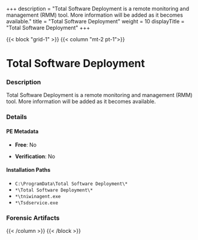 +++
description = "Total Software Deployment is a remote monitoring and management (RMM) tool. More information will be added as it becomes available."
title = "Total Software Deployment"
weight = 10
displayTitle = "Total Software Deployment"
+++


{{< block "grid-1" >}}
{{< column "mt-2 pt-1">}}

# Total Software Deployment


### Description

Total Software Deployment is a remote monitoring and management (RMM) tool. More information will be added as it becomes available.




### Details


#### PE Metadata


- **Free**: No

- **Verification**: No




#### Installation Paths
- `C:\ProgramData\Total Software Deployment\*`
- `*\Total Software Deployment\*`
- `*\tniwinagent.exe`
- `*\Tsdservice.exe`

### Forensic Artifacts










{{< /column >}}
{{< /block >}}
